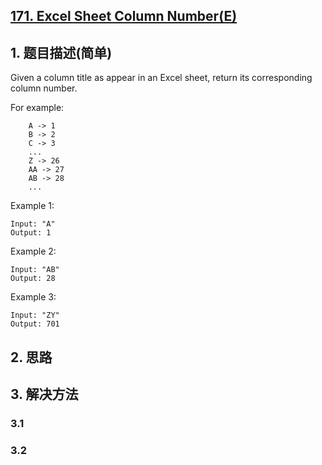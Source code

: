 ## [171. Excel Sheet Column Number(E)](https://leetcode-cn.com/problems/excel-sheet-column-number/)

## 1. 题目描述(简单)

Given a column title as appear in an Excel sheet, return its corresponding column number.

For example:
```
    A -> 1
    B -> 2
    C -> 3
    ...
    Z -> 26
    AA -> 27
    AB -> 28 
    ...
```
Example 1:
```
Input: "A"
Output: 1
```
Example 2:
```
Input: "AB"
Output: 28
```
Example 3:
```
Input: "ZY"
Output: 701
```


## 2. 思路

## 3. 解决方法

### 3.1



### 3.2

